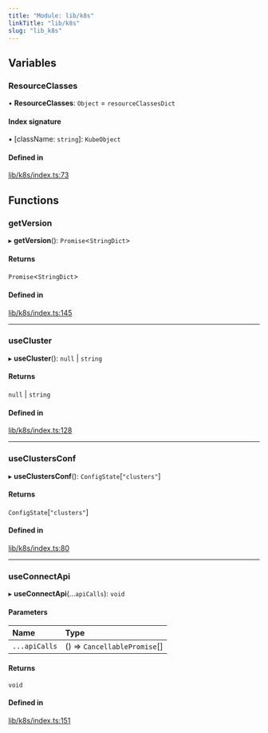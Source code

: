 ```yaml
---
title: "Module: lib/k8s"
linkTitle: "lib/k8s"
slug: "lib_k8s"
---
```


## Variables

### ResourceClasses

• **ResourceClasses**: `Object` = `resourceClassesDict`

#### Index signature

▪ [className: `string`]: `KubeObject`

#### Defined in

[lib/k8s/index.ts:73](https://github.com/kinvolk/headlamp/blob/d0c9391/frontend/src/lib/k8s/index.ts#L73)

## Functions

### getVersion

▸ **getVersion**(): `Promise`<`StringDict`\>

#### Returns

`Promise`<`StringDict`\>

#### Defined in

[lib/k8s/index.ts:145](https://github.com/kinvolk/headlamp/blob/d0c9391/frontend/src/lib/k8s/index.ts#L145)

___

### useCluster

▸ **useCluster**(): ``null`` \| `string`

#### Returns

``null`` \| `string`

#### Defined in

[lib/k8s/index.ts:128](https://github.com/kinvolk/headlamp/blob/d0c9391/frontend/src/lib/k8s/index.ts#L128)

___

### useClustersConf

▸ **useClustersConf**(): `ConfigState`[``"clusters"``]

#### Returns

`ConfigState`[``"clusters"``]

#### Defined in

[lib/k8s/index.ts:80](https://github.com/kinvolk/headlamp/blob/d0c9391/frontend/src/lib/k8s/index.ts#L80)

___

### useConnectApi

▸ **useConnectApi**(...`apiCalls`): `void`

#### Parameters

| Name | Type |
| :------ | :------ |
| `...apiCalls` | () => `CancellablePromise`[] |

#### Returns

`void`

#### Defined in

[lib/k8s/index.ts:151](https://github.com/kinvolk/headlamp/blob/d0c9391/frontend/src/lib/k8s/index.ts#L151)
